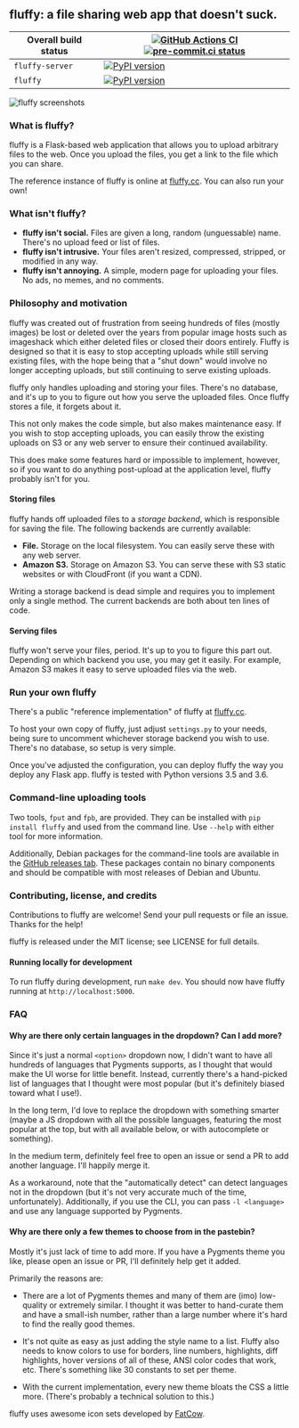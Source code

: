 ## fluffy: a file sharing web app that doesn't suck.

| Overall build status | [![GitHub Actions CI](https://github.com/chriskuehl/fluffy/actions/workflows/ci.yaml/badge.svg?branch=main)](https://github.com/chriskuehl/fluffy/actions/workflows/ci.yaml) [![pre-commit.ci status](https://results.pre-commit.ci/badge/github/chriskuehl/fluffy/main.svg)](https://results.pre-commit.ci/latest/github/chriskuehl/fluffy/main) |
| -------------------- | ----------------------------- |
| `fluffy-server`      | [![PyPI version](https://badge.fury.io/py/fluffy-server.svg)](https://pypi.python.org/pypi/fluffy-server) |
| `fluffy`             | [![PyPI version](https://badge.fury.io/py/fluffy.svg)](https://pypi.python.org/pypi/fluffy) |


![fluffy screenshots](https://i.fluffy.cc/sx8c22NDDBw2hG0slzZVLM2ZW2FHw0j5.png)


### What is fluffy?

fluffy is a Flask-based web application that allows you to upload arbitrary
files to the web. Once you upload the files, you get a link to the file which
you can share.

The reference instance of fluffy is online at [fluffy.cc](https://fluffy.cc/).
You can also run your own!


### What isn't fluffy?

* **fluffy isn't social.** Files are given a long, random (unguessable) name.
  There's no upload feed or list of files.
* **fluffy isn't intrusive.** Your files aren't resized, compressed, stripped,
  or modified in any way.
* **fluffy isn't annoying.** A simple, modern page for uploading your files. No
  ads, no memes, and no comments.


### Philosophy and motivation

fluffy was created out of frustration from seeing hundreds of files (mostly
images) be lost or deleted over the years from popular image hosts such as
imageshack which either deleted files or closed their doors entirely. Fluffy is
designed so that it is easy to stop accepting uploads while still serving
existing files, with the hope being that a "shut down" would involve no longer
accepting uploads, but still continuing to serve existing uploads.

fluffy only handles uploading and storing your files. There's no database, and
it's up to you to figure out how you serve the uploaded files. Once fluffy
stores a file, it forgets about it.

This not only makes the code simple, but also makes maintenance easy. If you
wish to stop accepting uploads, you can easily throw the existing uploads on S3
or any web server to ensure their continued availability.

This does make some features hard or impossible to implement, however, so if
you want to do anything post-upload at the application level, fluffy probably
isn't for you.


#### Storing files

fluffy hands off uploaded files to a *storage backend*, which is responsible
for saving the file. The following backends are currently available:

* **File.** Storage on the local filesystem. You can easily serve these with
  any web server.
* **Amazon S3.** Storage on Amazon S3. You can serve these with S3 static
  websites or with CloudFront (if you want a CDN).

Writing a storage backend is dead simple and requires you to implement only a
single method. The current backends are both about ten lines of code.


#### Serving files

fluffy won't serve your files, period. It's up to you to figure this part out.
Depending on which backend you use, you may get it easily. For example, Amazon
S3 makes it easy to serve uploaded files via the web.


### Run your own fluffy

There's a public "reference implementation" of fluffy at
[fluffy.cc](https://fluffy.cc/).

To host your own copy of fluffy, just adjust `settings.py` to your needs, being
sure to uncomment whichever storage backend you wish to use. There's no
database, so setup is very simple.

Once you've adjusted the configuration, you can deploy fluffy the way you
deploy any Flask app. fluffy is tested with Python versions 3.5 and 3.6.


### Command-line uploading tools

Two tools, `fput` and `fpb`, are provided. They can be installed with `pip
install fluffy` and used from the command line. Use `--help` with either tool
for more information.

Additionally, Debian packages for the command-line tools are available in the
[GitHub releases tab](https://github.com/chriskuehl/fluffy/releases). These
packages contain no binary components and should be compatible with most
releases of Debian and Ubuntu.


### Contributing, license, and credits

Contributions to fluffy are welcome! Send your pull requests or file an issue.
Thanks for the help!

fluffy is released under the MIT license; see LICENSE for full details.


#### Running locally for development

To run fluffy during development, run `make dev`.
You should now have fluffy running at `http://localhost:5000`.


### FAQ
#### Why are there only certain languages in the dropdown? Can I add more?

Since it's just a normal `<option>` dropdown now, I didn't want to have all
hundreds of languages that Pygments supports, as I thought that would make the
UI worse for little benefit. Instead, currently there's a hand-picked list of
languages that I thought were most popular (but it's definitely biased toward
what I use!).

In the long term, I'd love to replace the dropdown with something smarter
(maybe a JS dropdown with all the possible languages, featuring the most
popular at the top, but with all available below, or with autocomplete or
something).

In the medium term, definitely feel free to open an issue or send a PR to add
another language. I'll happily merge it.

As a workaround, note that the "automatically detect" can detect languages not
in the dropdown (but it's not very accurate much of the time, unfortunately).
Additionally, if you use the CLI, you can pass `-l <language>` and use any
language supported by Pygments.


#### Why are there only a few themes to choose from in the pastebin?

Mostly it's just lack of time to add more. If you have a Pygments theme you
like, please open an issue or PR, I'll definitely help get it added.

Primarily the reasons are:

* There are a lot of Pygments themes and many of them are (imo) low-quality or
  extremely similar. I thought it was better to hand-curate them and have a
  small-ish number, rather than a large number where it's hard to find the
  really good themes.

* It's not quite as easy as just adding the style name to a list. Fluffy also
  needs to know colors to use for borders, line numbers, highlights, diff
  highlights, hover versions of all of these, ANSI color codes that work, etc.
  There's something like 30 constants to set per theme.

* With the current implementation, every new theme bloats the CSS a little
  more. (There's probably a technical solution to this.)


fluffy uses awesome icon sets developed by
[FatCow](http://www.fatcow.com/free-icons).
